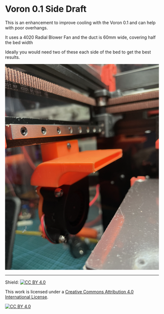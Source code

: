 Voron 0.1 Side Draft
==

This is an enhancement to improve cooling with the Voron 0.1 and can help with poor overhangs.

It uses a 4020 Radial Blower Fan and the duct is 60mm wide, covering half the bed width

Ideally you would need two of these each side of the bed to get the best results.

![Voron 0.1 Side Draft](side_draft.png)

---
Shield: [![CC BY 4.0][cc-by-shield]][cc-by]

This work is licensed under a
[Creative Commons Attribution 4.0 International License][cc-by].

[![CC BY 4.0][cc-by-image]][cc-by]

[cc-by]: http://creativecommons.org/licenses/by/4.0/
[cc-by-image]: https://i.creativecommons.org/l/by/4.0/88x31.png
[cc-by-shield]: https://img.shields.io/badge/License-CC%20BY%204.0-lightgrey.svg
